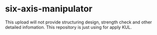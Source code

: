 # six-axis-manipulator
This upload will not provide structuring design, strength check and other detailed infomation.
This repository is just using for apply KUL.
